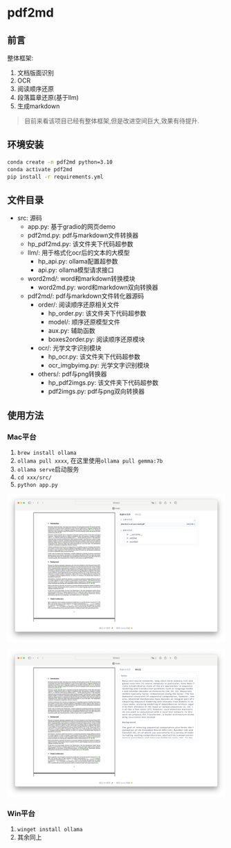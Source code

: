 # pdf2md

## 前言

整体框架:

1. 文档版面识别
2. OCR
3. 阅读顺序还原
4. 段落篇章还原(基于llm)
5. 生成markdown

> 目前来看该项目已经有整体框架,但是改进空间巨大,效果有待提升.

## 环境安装

```bash
conda create -n pdf2md python=3.10
conda activate pdf2md
pip install -r requirements.yml
```

## 文件目录

- src: 源码
  - app.py: 基于gradio的网页demo
  - pdf2md.py: pdf与markdown文件转换器
  - hp_pdf2md.py: 该文件夹下代码超参数
  - llm/: 用于格式化ocr后的文本的大模型
    - hp_api.py: ollama配置超参数
    - api.py: ollama模型请求接口
  - word2md/: word和markdown转换模块
    - word2md.py: word和markdown双向转换器
  - pdf2md/: pdf与markdown文件转化器源码
    - order/: 阅读顺序还原相关文件
      - hp_order.py: 该文件夹下代码超参数
      - model/: 顺序还原模型文件
      - aux.py: 辅助函数
      - boxes2order.py: 阅读顺序还原模块
    - ocr/: 光学文字识别模块
      - hp_ocr.py: 该文件夹下代码超参数
      - ocr_imgbyimg.py: 光学文字识别模块
    - others/: pdf与png转换器
      - hp_pdf2imgs.py: 该文件夹下代码超参数
      - pdf2imgs.py: pdf与png双向转换器

## 使用方法

### Mac平台

1. `brew install ollama`
2. `ollama pull xxxx`, 在这里使用`ollama pull gemma:7b`
3. `ollama serve`启动服务
4. `cd xxx/src/`
5. `python app.py`

![pdf](./assess/pdf.png)

![markdown](./assess/markdown.png)

### Win平台

1. `winget install ollama`
2. 其余同上
